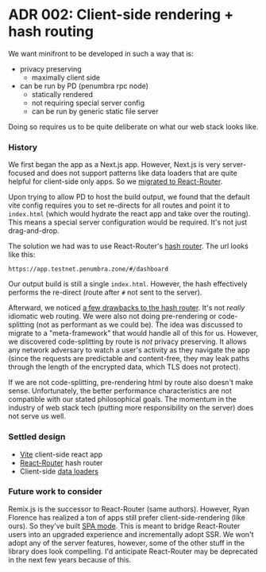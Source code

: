 # ADR 002: Client-side rendering + hash routing

We want minifront to be developed in such a way that is:

- privacy preserving
  - maximally client side
- can be run by PD (penumbra rpc node)
  - statically rendered
  - not requiring special server config
  - can be run by generic static file server

Doing so requires us to be quite deliberate on what our web stack looks like.

### History

We first began the app as a Next.js app. However, Next.js is very server-focused and does not support patterns like data loaders that are quite helpful for
client-side only apps. So we [migrated to React-Router](https://github.com/penumbra-zone/web/pull/227).

Upon trying to allow PD to host the build output, we found that the default vite config requires you to set re-directs
for all routes and point it to `index.html` (which would hydrate the react app and take over the routing). This means a special server
configuration would be required. It's not just drag-and-drop.

The solution we had was to use React-Router's [hash router](https://github.com/penumbra-zone/web/pull/372/files).
The url looks like this:

```
https://app.testnet.penumbra.zone/#/dashboard
```

Our output build is still a single `index.html`. However, the hash effectively performs the re-direct (route after `#` not sent to the server).

Afterward, we noticed [a few drawbacks to the hash router](https://github.com/penumbra-zone/web/issues/310#issuecomment-1904608594).
It's not _really_ idiomatic web routing. We were also not doing pre-rendering or code-splitting (not as performant as we could be). The idea was discussed to migrate
to a "meta-framework" that would handle all of this for us. However, we discovered code-splitting by route is _not_ privacy preserving.
It allows any network adversary to watch a user's activity as they navigate the app (since the requests are predictable and content-free, they may leak paths through the length of the encrypted data, which TLS does not protect).

If we are not code-splitting, pre-rendering html by route also doesn't make sense.
Unfortunately, the better performance characteristics are not compatible with our stated philosophical goals.
The momentum in the industry of web stack tech (putting more responsibility on the server) does not serve us well.

### Settled design

- [Vite](https://vitejs.dev/) client-side react app
- [React-Router](https://reactrouter.com/en/main) hash router
- Client-side [data loaders](https://reactrouter.com/en/main/route/loader)

### Future work to consider

Remix.js is the successor to React-Router (same authors). However, Ryan Florence has realized a ton of
apps still prefer client-side-rendering (like ours). So they've built [SPA mode](https://remix.run/docs/en/main/future/spa-mode).
This is meant to bridge React-Router users into an upgraded experience and incrementally adopt SSR.
We won't adopt any of the server features, however, some of the other stuff in the library does look compelling.
I'd anticipate React-Router may be deprecated in the next few years because of this.
